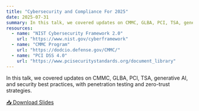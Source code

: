 ```yaml
---
title: "Cybersecurity and Compliance For 2025"
date: 2025-07-31
summary: In this talk, we covered updates on CMMC, GLBA, PCI, TSA, generative AI, and security best practices, with penetration testing and zero-trust strategies.
resources:
  - name: "NIST Cybersecurity Framework 2.0"
    url: "https://www.nist.gov/cyberframework"
  - name: "CMMC Program"
    url: "https://dodcio.defense.gov/CMMC/"
  - name: "PCI DSS 4.0"
    url: "https://www.pcisecuritystandards.org/document_library"
---
```


In this talk, we covered updates on CMMC, GLBA, PCI, TSA, generative AI, and security best practices, with penetration testing and zero-trust strategies.

[📥 Download Slides](/slides/2025-INTERFACE-Phoenix-Slides.pdf)

